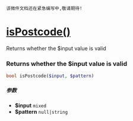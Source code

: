     该微件文档还在紧急编写中,敬请期待!
[isPostcode()](http://twinh.github.com/widget/api/isPostcode)
=============================================================

Returns whether the $input value is valid

### Returns whether the $input value is valid
```php
bool isPostcode($input, $pattern)
```

##### 参数
* **$input** `mixed` 
* **$pattern** `null|string` 

